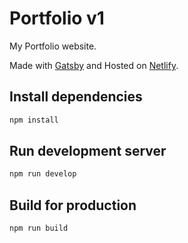 # Portfolio v1

My Portfolio website.

Made with [Gatsby](https://www.gatsbyjs.org/) and Hosted on [Netlify](https://www.netlify.com/).

## Install dependencies

```javascript
npm install
```

## Run development server

```javascript
npm run develop
```

## Build for production

```javascript
npm run build
```

